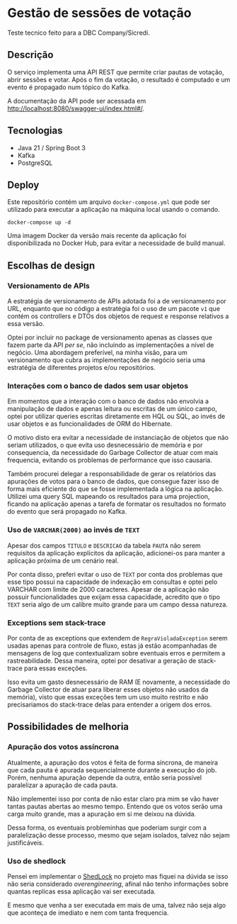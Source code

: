 # Gestão de sessões de votação
Teste tecnico feito para a DBC Company/Sicredi.

## Descrição
O serviço implementa uma API REST que permite criar pautas de
votação, abrir sessões e votar. Após o fim da votação, o resultado
é computado e um evento é propagado num tópico do Kafka.

A documentação da API pode ser acessada em [http://localhost:8080/swagger-ui/index.html#/](http://localhost:8080/swagger-ui/index.html#/).

## Tecnologias
- Java 21 / Spring Boot 3
- Kafka
- PostgreSQL

## Deploy
Este repositório contém um arquivo `docker-compose.yml` que pode ser utilizado 
para executar a aplicação na máquina local usando o comando.
```shell
docker-compose up -d
```

Uma imagem Docker da versão mais recente da aplicação foi disponibilizada no Docker Hub,
para evitar a necessidade de build manual.

## Escolhas de design
### Versionamento de APIs
A estratégia de versionamento de APIs adotada foi a de versionamento por URL,
enquanto que no código a estratégia foi o uso de um pacote `v1` que contém
os controllers e DTOs dos objetos de request e response relativos a essa versão.

Optei por incluir no package de versionamento apenas as classes que fazem
parte da API _per se_, não incluíndo as implementações a nível de negócio.
Uma abordagem preferível, na minha visão, para um versionamento que cubra
as implementações de negócio seria uma estratégia de diferentes projetos 
e/ou repositórios.

### Interações com o banco de dados sem usar objetos
Em momentos que a interação com o banco de dados não envolvia a manipulação
de dados e apenas leitura ou escritas de um único campo, optei por utilizar 
queries escritas diretamente em HQL ou SQL, ao invés de usar objetos 
e as funcionalidades de ORM do Hibernate.

O motivo disto era evitar a necessidade de instanciação de objetos que não
seriam utilizados, o que evita uso desnecessário de memória e por consequencia,
da necessidade do Garbage Collector de atuar com mais frequencia, evitando
os problemas de performance que isso causaria.

Também procurei delegar a responsabilidade de gerar os relatórios das 
apurações de votos para o banco de dados, que consegue fazer isso de forma
mais eficiente do que se fosse implementada a lógica na aplicação. Utilizei
uma query SQL mapeando os resultados para uma projection, ficando na 
aplicação apenas a tarefa de formatar os resultados no formato do evento
que será propagado no Kafka.

### Uso de `VARCHAR(2000)` ao invés de `TEXT`
Apesar dos campos `TITULO` e `DESCRICAO` da tabela `PAUTA` não serem
requisitos da aplicação explícitos da aplicação, adicionei-os para
manter a aplicação próxima de um cenário real.

Por conta disso, preferi evitar o uso de `TEXT` por conta dos problemas 
que esse tipo possui na capacidade de indexação em consultas e optei pelo
VARCHAR com limite de 2000 caracteres. Apesar de a aplicação não possuir
funcionalidades que exijam essa capacidade, acredito que o tipo `TEXT` seria
algo de um calibre muito grande para um campo dessa natureza.

### Exceptions sem stack-trace
Por conta de as exceptions que extendem de `RegraVioladaException` serem 
usadas apenas para controle de fluxo, estas já estão acompanhadas
de mensagens de log que contextualizam sobre eventuais erros e
permitem a rastreabilidade. Dessa maneira, optei por desativar
a geração de stack-trace para essas exceções. 

Isso evita um gasto desnecessário de RAM (E novamente, a necessidade do 
Garbage Collector de atuar para liberar esses objetos não usados da memória), 
visto que essas exceções tem um uso muito restrito e não precisariamos do 
stack-trace delas para entender a origem dos erros.

## Possibilidades de melhoria
### Apuração dos votos assíncrona
Atualmente, a apuração dos votos é feita de forma síncrona, de maneira que
cada pauta é apurada sequencialmente durante a execução do job. Porém,
nenhuma apuração depende da outra, então seria possível paralelizar a 
apuração de cada pauta.

Não implementei isso por conta de não estar claro pra mim se vão haver tantas
pautas abertas ao mesmo tempo. Entendo que os votos serão uma carga muito grande,
mas a apuração em si me deixou na dúvida.

Dessa forma, os eventuais probleminhas que poderiam surgir com a paralelização
desse processo, mesmo que sejam isolados, talvez não sejam justificáveis.

### Uso de shedlock
Pensei em implementar o [ShedLock](https://github.com/lukas-krecan/ShedLock)
no projeto mas fiquei na dúvida se isso não
seria considerado _overengineering_, afinal não tenho informações sobre
quantas replicas essa aplicação vai ser executada. 

E mesmo que venha a ser executada em mais de uma, talvez não seja algo que 
aconteça de imediato e nem com tanta frequencia.